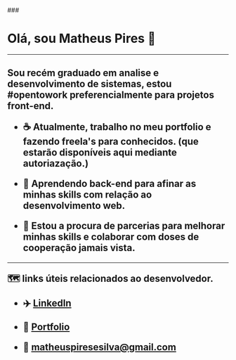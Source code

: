 
###<h1>  Olá, sou Matheus Pires  👋 </h1>
<hr>
<h2>
Sou recém graduado em analise e desenvolvimento de sistemas, estou #opentowork preferencialmente para projetos front-end.<br>
  
- :coffee: Atualmente, trabalho no meu portfolio e fazendo freela's para conhecidos. (que estarão disponíveis aqui mediante autoriazação.)<br>
  
- 🌱 Aprendendo back-end para afinar as minhas skills com relação ao desenvolvimento web.<br>
  
- 🤝 Estou a procura de parcerias para melhorar minhas skills e colaborar com doses de cooperação jamais vista.<br> 
<hr>

:world_map: links úteis relacionados ao desenvolvedor. 

- :airplane:  <a href="https://www.linkedin.com/in/matheus-pires-78753586/">LinkedIn</a>

- :crescent_moon: <a href="https://loquacious-hummingbird-b4d3e1.netlify.app/">Portfolio</a>

- :1st_place_medal: matheuspiresesilva@gmail.com

</h2>
